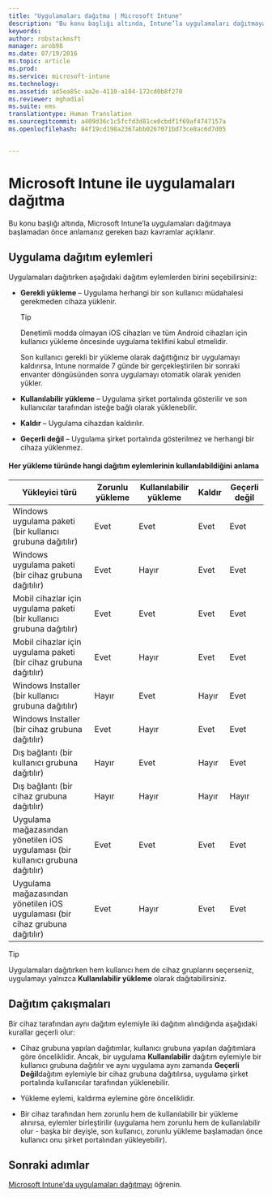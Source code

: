 ```yaml
---
title: "Uygulamaları dağıtma | Microsoft Intune"
description: "Bu konu başlığı altında, Intune’la uygulamaları dağıtmaya başlamadan önce anlamanız gereken kavramlar açıklanır."
keywords: 
author: robstackmsft
manager: arob98
ms.date: 07/19/2016
ms.topic: article
ms.prod: 
ms.service: microsoft-intune
ms.technology: 
ms.assetid: ad5ea85c-aa2e-4110-a184-172cd0b8f270
ms.reviewer: mghadial
ms.suite: ems
translationtype: Human Translation
ms.sourcegitcommit: a409d36c1c5fcfd3d81ce0cbdf1f69af4747157a
ms.openlocfilehash: 84f19cd198a2367abb0267071bd73ce8ac6d7d05


---
```


# Microsoft Intune ile uygulamaları dağıtma

Bu konu başlığı altında, Microsoft Intune’la uygulamaları dağıtmaya başlamadan önce anlamanız gereken bazı kavramlar açıklanır.


## Uygulama dağıtım eylemleri
Uygulamaları dağıtırken aşağıdaki dağıtım eylemlerden birini seçebilirsiniz:

-   **Gerekli yükleme** – Uygulama herhangi bir son kullanıcı müdahalesi gerekmeden cihaza yüklenir.

    > [!TIP]
    > Denetimli modda olmayan iOS cihazları ve tüm Android cihazları için kullanıcı yükleme öncesinde uygulama teklifini kabul etmelidir.
    > 
    >  Son kullanıcı gerekli bir yükleme olarak dağıttığınız bir uygulamayı kaldırırsa, Intune normalde 7 günde bir gerçekleştirilen bir sonraki envanter döngüsünden sonra uygulamayı otomatik olarak yeniden yükler.

-   **Kullanılabilir yükleme** – Uygulama şirket portalında gösterilir ve son kullanıcılar tarafından isteğe bağlı olarak yüklenebilir.

-   **Kaldır** – Uygulama cihazdan kaldırılır.

-   **Geçerli değil** – Uygulama şirket portalında gösterilmez ve herhangi bir cihaza yüklenmez.

#### Her yükleme türünde hangi dağıtım eylemlerinin kullanılabildiğini anlama

|Yükleyici türü|Zorunlu yükleme|Kullanılabilir yükleme|Kaldır|Geçerli değil|
|------------------|--------------------|---------------------|-------------|------------------|
|Windows uygulama paketi (bir kullanıcı grubuna dağıtılır)|Evet|Evet|Evet|Evet|
|Windows uygulama paketi (bir cihaz grubuna dağıtılır)|Evet|Hayır|Evet|Evet|
|Mobil cihazlar için uygulama paketi (bir kullanıcı grubuna dağıtılır)|Evet|Evet|Evet|Evet|
|Mobil cihazlar için uygulama paketi (bir cihaz grubuna dağıtılır)|Evet|Hayır|Evet|Evet|
|Windows Installer (bir kullanıcı grubuna dağıtılır)|Hayır|Evet|Hayır|Evet|
|Windows Installer (bir cihaz grubuna dağıtılır)|Evet|Hayır|Evet|Evet|
|Dış bağlantı (bir kullanıcı grubuna dağıtılır)|Hayır|Evet|Hayır|Evet|
|Dış bağlantı (bir cihaz grubuna dağıtılır)|Hayır|Hayır|Hayır|Hayır|
|Uygulama mağazasından yönetilen iOS uygulaması (bir kullanıcı grubuna dağıtılır)|Evet|Evet|Evet|Evet|
|Uygulama mağazasından yönetilen iOS uygulaması (bir cihaz grubuna dağıtılır)|Evet|Hayır|Evet|Evet|
> [!TIP]
> Uygulamaları dağıtırken hem kullanıcı hem de cihaz gruplarını seçerseniz, uygulamayı yalnızca **Kullanılabilir yükleme** olarak dağıtabilirsiniz.

## Dağıtım çakışmaları
Bir cihaz tarafından aynı dağıtım eylemiyle iki dağıtım alındığında aşağıdaki kurallar geçerli olur:

-   Cihaz grubuna yapılan dağıtımlar, kullanıcı grubuna yapılan dağıtımlara göre önceliklidir. Ancak, bir uygulama **Kullanılabilir** dağıtım eylemiyle bir kullanıcı grubuna dağıtılır ve aynı uygulama aynı zamanda **Geçerli Değil**dağıtım eylemiyle bir cihaz grubuna dağıtılırsa, uygulama şirket portalında kullanıcılar tarafından yüklenebilir.

-   Yükleme eylemi, kaldırma eylemine göre önceliklidir.

-   Bir cihaz tarafından hem zorunlu hem de kullanılabilir bir yükleme alınırsa, eylemler birleştirilir (uygulama hem zorunlu hem de kullanılabilir olur - başka bir deyişle, son kullanıcı, zorunlu yükleme başlamadan önce kullanıcı onu şirket portalından yükleyebilir).


## Sonraki adımlar

[Microsoft Intune'da uygulamaları dağıtmayı](deploy-apps-in-microsoft-intune.md) öğrenin.



<!--HONumber=Jul16_HO3-->


